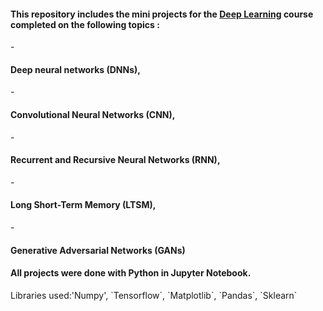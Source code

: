 <h4>This repository includes the mini projects for the <b><u>Deep Learning</b></u> course completed on the following topics :</h4> 
- <h4><b>Deep neural networks (DNNs),</b></h4>
- <h4>Convolutional Neural Networks (CNN),</b></h4> 
- <h4>Recurrent and Recursive Neural Networks (RNN),</b></h4>
- <h4>Long Short-Term Memory (LTSM),</b></h3>
- <h4>Generative Adversarial Networks (GANs)</b></h3>

<h4>All projects were done with Python in Jupyter Notebook. </h4>
Libraries used:'Numpy', `Tensorflow`, `Matplotlib`, `Pandas`, `Sklearn` 
